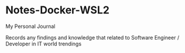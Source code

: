 # Notes-Docker-WSL2
My Personal Journal 

Records any findings and knowledge that related to Software Engineer / Developer in IT world trendings
